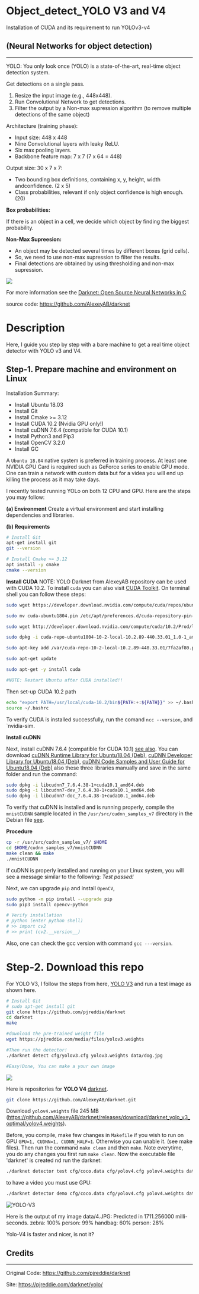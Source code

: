 # Object_detect_YOLO V3 and V4
Installation of CUDA and its requirement to run YOLOv3-v4

## (Neural Networks for object detection)
---
YOLO: You only look once (YOLO) is a state-of-the-art, real-time object detection system.

Get detections on a single pass.
1. Resize the input image (e.g., 448x448).
2. Run Convolutional Network to get detections.
3. Filter the output by a Non-max supression algorithm (to remove multiple detections of the same object)


Architecture (training phase):

 -   Input size: 448 x 448
 -   Nine Convolutional layers with leaky ReLU.
 -   Six max pooling layers.
-  Backbone feature map: 7 x 7 (7 x 64 = 448)

Output size: 30 x 7 x 7:

- Two bounding box definitions, containing x, y, height, width andconfidence. (2 x 5)
- Class probabilities, relevant if only object confidence is high enough. (20)


**Box probabilities:**

If there is an object in a cell, we decide which object by finding the biggest probability.

**Non-Max Supreesion:**

- An object may be detected several times by different boxes (grid cells).
- So, we need to use non-max supression to filter the results.
- Final detections are obtained by using thresholding and non-max supression.

![](https://github.com/Foroozani/Object_detect_YOLO3-4/blob/main/images/FilterResults.png)




For more information see the [Darknet: Open Source Neural Networks in C](https://pjreddie.com/darknet/) 

source code:  https://github.com/AlexeyAB/darknet



# Description
Here, I guide you step by step with a bare machine to get a real time object detector with YOLO v3 and V4.

## Step-1. Prepare machine and environment on Linux

 Installation Summary:
   * Install Ubuntu 18.03
   * Install Git
   * Install Cmake >= 3.12
   * Install CUDA 10.2 (Nvidia GPU only!)
   * Install cuDNN 7.6.4 (compatible for CUDA 10.1)
   * Install Python3 and Pip3
   * Install OpenCV 3.2.0
   * Install GC

A `Ubuntu 18.04` native system is preferred in training process. At least one NVIDIA GPU Card is required such as GeForce series to enable GPU mode. One can train a network with custom data but for a videa you will end up killing the process as it may take days. 

I recently tested running YOLo on both 12 CPU and GPU. Here are the steps you may follow:

**(a) Environment**
Create a virtual environment and start installing dependencies and libraries.

**(b) Requirements** 

```bash 
# Install Git
apt-get install git
git --version

# Install Cmake >= 3.12
apt install -y cmake
cmake --version
```
**Install CUDA**
NOTE: YOLO Darknet from AlexeyAB repository can be used with CUDA 10.2. To install `cuda` you can also visit [CUDA Toolkit](https://developer.nvidia.com/cuda-toolkit-archive). On terminal shell you can follow these steps:

```bash 
sudo wget https://developer.download.nvidia.com/compute/cuda/repos/ubuntu1804/x86_64/cuda-ubuntu1804.pin

sudo mv cuda-ubuntu1804.pin /etc/apt/preferences.d/cuda-repository-pin-600

sudo wget http://developer.download.nvidia.com/compute/cuda/10.2/Prod/local_installers/cuda-repo-ubuntu1804-10-2-local-10.2.89-440.33.01_1.0-1_amd64.deb

sudo dpkg -i cuda-repo-ubuntu1804-10-2-local-10.2.89-440.33.01_1.0-1_amd64.deb

sudo apt-key add /var/cuda-repo-10-2-local-10.2.89-440.33.01/7fa2af80.pub

sudo apt-get update

sudo apt-get -y install cuda

#NOTE: Restart Ubuntu after CUDA installed!!
```

Then set-up CUDA 10.2 path 

```bash 
echo "export PATH=/usr/local/cuda-10.2/bin${PATH:+:${PATH}}" >> ~/.bashrc
source ~/.bashrc
```
To verify CUDA is installed successfully, run the comand `ncc --version`, and `nvidia-sim.

**Install cuDNN**

Next, install cuDNN 7.6.4 (compatible for CUDA 10.1) [see also](https://www.youtube.com/watch?v=UhuK9ShIpf8). You can download [cuDNN Runtime Library for Ubuntu18.04 (Deb)](https://developer.nvidia.com/rdp/cudnn-archive), [cuDNN Developer Library for Ubuntu18.04 (Deb)](https://developer.nvidia.com/rdp/cudnn-archive), [cuDNN Code Samples and User Guide for Ubuntu18.04 (Deb)]( https://developer.nvidia.com/rdp/cudnn-archive) also these three libraries manually and save in the same folder and run the command:

```bash 
sudo dpkg -i libcudnn7_7.6.4.38-1+cuda10.1_amd64.deb
sudo dpkg -i libcudnn7-dev_7.6.4.38-1+cuda10.1_amd64.deb
sudo dpkg -i libcudnn7-doc_7.6.4.38-1+cuda10.1_amd64.deb
```

To verify that cuDNN is installed and is running properly, compile the `mnistCUDNN` sample located in the `/usr/src/cudnn_samples_v7` directory in the Debian file [see](https://docs.nvidia.com/deeplearning/cudnn/install-guide/index.html#verify).

**Procedure**
```bash 
cp -r /usr/src/cudnn_samples_v7/ $HOME
cd $HOME/cudnn_samples_v7/mnistCUDNN
make clean && make
./mnistCUDNN
```


If cuDNN is properly installed and running on your Linux system, you will see a message similar to the following:
*Test passed!*


Next, we can upgrade `pip` and install `OpenCV`, 

```bash 
sudo python -m pip install --upgrade pip
sudo pip3 install opencv-python

# Verify installation
# python (enter python shell)
# >> import cv2
# >> print (cv2.__version__)
```
Also, one can check the gcc version with command `gcc ---version`. 

# Step-2. Download this repo

For YOLO V3, I follow the steps from here, [YOLO V3](https://pjreddie.com/darknet/yolo/) and run a test image as shown here. 

```bash 
# Install Git 
# sudo apt-get install git
git clone https://github.com/pjreddie/darknet
cd darknet
make

#download the pre-trained weight file
wget https://pjreddie.com/media/files/yolov3.weights 

#Then run the detector!
./darknet detect cfg/yolov3.cfg yolov3.weights data/dog.jpg

#Easy!Done, You can make a your own image 
```
![](https://github.com/Foroozani/Object_detect_YOLO3-4/blob/main/images/predictions_v3.jpg)


Here is repositories for **YOLO V4** [darknet](https://github.com/AlexeyAB/darknet). 
```bash 
git clone https://github.com/AlexeyAB/darknet.git
```
Download `yolov4.weights` file 245 MB (https://github.com/AlexeyAB/darknet/releases/download/darknet_yolo_v3_optimal/yolov4.weights). 

Before, you compile, make few changes in `Makefile` if you wish to run on GPU `GPU=1, CUDNN=1, CUDNN_HALF=1`. Otherwise you can unable it. (see make files). Then run the command `make clean` and then `make`. Note everytime, you do any changes you first run `make clean`. Now the executable file 'darknet' is created nd run the darknet:

```bash
./darknet detector test cfg/coco.data cfg/yolov4.cfg yolov4.weights data/dog.jpg
```

to have a video you must use GPU:

```bash 
./darknet detector demo cfg/coco.data cfg/yolov4.cfg yolov4.weights data/***.mp4
```
![YOLO-V3](https://github.com/Foroozani/Object_detect_YOLO3-4/blob/main/images/predictions_yolo4.jpg)

Here is the output of my image
data/4.JPG: Predicted in 1711.256000 milli-seconds.
zebra: 100%
person: 99%
handbag: 60%
person: 28%

Yolo-V4 is faster and nicer, is not it?

## Credits
---
Original Code: https://github.com/pjreddie/darknet

Site: https://pjreddie.com/darknet/yolo/
